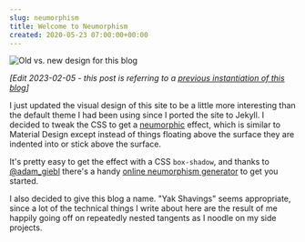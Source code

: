 ```yaml
---  
slug: neumorphism
title: Welcome to Neumorphism
created: 2020-05-23 07:00:00+00:00
---  
```

![Old vs. new design for this blog][0]

*[Edit 2023-02-05 - this post is referring to a [previous instantiation of this blog][4]]*

I just updated the visual design of this site to be a little more interesting than the default theme I had been using since I ported the site to Jekyll. I decided to tweak the CSS to get a [neumorphic][1] effect, which is similar to Material Design except instead of things floating above the surface they are indented into or stick above the surface.

It's pretty easy to get the effect with a CSS `box-shadow`, and thanks to [@adam_giebl][3] there's a handy [online neumorphism generator][2] to get you started.

I also decided to give this blog a name. "Yak Shavings" seems appropriate, since a lot of the technical things I write about here are the result of me happily going off on repeatedly nested tangents as I noodle on my side projects. 

[0]: /img/reskin-small.png
[1]: https://www.google.com/search?q=Neumorphic
[2]: https://neumorphism.io/#f5f1ef
[3]: https://twitter.com/adam_giebl
[4]: https://old.eamonn.org

